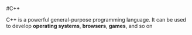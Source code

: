 #C++
 C++ is a powerful general-purpose programming language. It can be used to develop **operating systems**, **browsers**, **games**, and so on